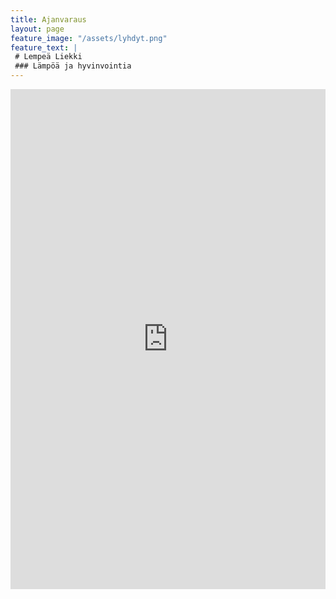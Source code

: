 ```yaml
---
title: Ajanvaraus
layout: page
feature_image: "/assets/lyhdyt.png"
feature_text: |
 # Lempeä Liekki
 ### Lämpöä ja hyvinvointia
---
```


<iframe
	src="https://app.acuityscheduling.com/schedule.php?owner=18231920"
	width="100%"
	height="800"
	frameBorder="0"
	style="filter: url(/assets/booking_filter.svg)">		
</iframe>
<script src="https://embed.acuityscheduling.com/js/embed.js" type="text/javascript"></script>
